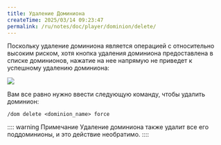 ```yaml
---
title: Удаление Доминиона
createTime: 2025/03/14 09:23:47
permalink: /ru/notes/doc/player/dominion/delete/
---
```


Поскольку удаление доминиона является операцией с относительно высоким риском, хотя кнопка удаления доминиона предоставлена в списке доминионов, нажатие на нее напрямую не приведет к успешному удалению доминиона:

![](/player/dominion/delete/1.png)

Вам все равно нужно ввести следующую команду, чтобы удалить доминион:

```
/dom delete <dominion_name> force
```

:::: warning Примечание
Удаление доминиона также удалит все его поддоминионы, и это действие необратимо.
::::
